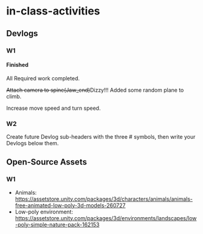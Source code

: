 # in-class-activities
## Devlogs
### W1
#### Finished
All Required work completed.

~~Attach camera to spine(Jaw_end)~~Dizzy!!!
Added some random plane to climb.

Increase move speed and turn speed.

### W2
Create future Devlog sub-headers with the three # symbols, then write your Devlogs below them.

## Open-Source Assets
### W1
- Animals: https://assetstore.unity.com/packages/3d/characters/animals/animals-free-animated-low-poly-3d-models-260727 
- Low-poly environment: https://assetstore.unity.com/packages/3d/environments/landscapes/low-poly-simple-nature-pack-162153 